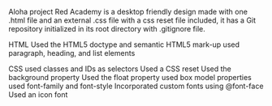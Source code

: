 
Aloha project Red Academy
is a desktop friendly design made with one .html file and an external .css file with a css reset file included,
it has a Git repository initialized in its root directory with .gitignore file.

HTML 
Used the HTML5 doctype and semantic HTML5 mark-up
used paragraph, heading, and list elements

CSS
used classes and IDs as selectors
Used a CSS reset
Used the background property 
Used the float property
used box model properties
used font-family and font-style
Incorporated custom fonts using @font-face
Used an icon font
